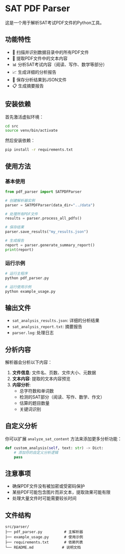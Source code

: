 # SAT PDF Parser

这是一个用于解析SAT考试PDF文件的Python工具。

## 功能特性

- 📄 扫描并识别数据目录中的所有PDF文件
- 📝 提取PDF文件中的文本内容
- 📊 分析SAT考试内容（阅读、写作、数学等部分）
- 📈 生成详细的分析报告
- 💾 保存分析结果到JSON文件
- 📋 生成摘要报告

## 安装依赖

首先激活虚拟环境：

```bash
cd src
source venv/bin/activate
```

然后安装依赖：

```bash
pip install -r requirements.txt
```

## 使用方法

### 基本使用

```python
from pdf_parser import SATPDFParser

# 创建解析器实例
parser = SATPDFParser(data_dir="../data")

# 处理所有PDF文件
results = parser.process_all_pdfs()

# 保存结果
parser.save_results("my_results.json")

# 生成报告
report = parser.generate_summary_report()
print(report)
```

### 运行示例

```bash
# 运行主程序
python pdf_parser.py

# 运行使用示例
python example_usage.py
```

## 输出文件

- `sat_analysis_results.json`: 详细的分析结果
- `sat_analysis_report.txt`: 摘要报告
- `parser.log`: 处理日志

## 分析内容

解析器会分析以下内容：

1. **文件信息**: 文件名、页数、文件大小、元数据
2. **文本内容**: 提取的文本内容预览
3. **内容分析**:
   - 总字符数和单词数
   - 检测的SAT部分（阅读、写作、数学、作文）
   - 估算的题目数量
   - 关键词识别

## 自定义分析

你可以扩展 `analyze_sat_content` 方法来添加更多分析功能：

```python
def custom_analysis(self, text: str) -> Dict:
    # 添加你的自定义分析逻辑
    pass
```

## 注意事项

- 确保PDF文件没有被加密或受密码保护
- 某些PDF可能包含图片而非文本，提取效果可能有限
- 处理大量文件时可能需要较长时间

## 文件结构

```
src/parser/
├── pdf_parser.py          # 主解析器
├── example_usage.py       # 使用示例
├── requirements.txt       # 依赖列表
└── README.md             # 说明文档
```
